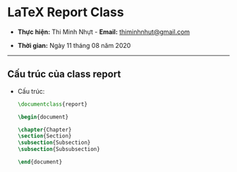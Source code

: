 # LaTeX Report Class

- **Thực hiện:** Thi Minh Nhựt - **Email:** thiminhnhut@gmail.com

- **Thời gian:** Ngày 11 tháng 08 năm 2020

---

## Cấu trúc của class report

- Cấu trúc:

  ```tex
  \documentclass{report}

  \begin{document}

  \chapter{Chapter}
  \section{Section}
  \subsection{Subsection}
  \subsection{Subsubsection}

  \end{document}
  ```
